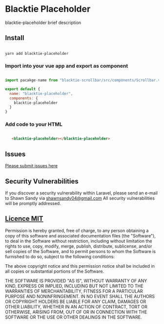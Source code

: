 # Blacktie Placeholder

blacktie-placeholder brief description

## Install

```

yarn add blacktie-placeholder

```

### Import into your vue app and export as component

```js

import pacakge-name from "blacktie-scrollbar/src/components/Scrollbar.vue";

export default {
  name: "blacktie-placeholder",
  components: {
    blacktie-placeholder
  }
}

```



### Add code to your HTML

```html

   <blacktie-placeholder></blacktie-placeholder>

```

## Issues

[Please submit issues here](https://github.com/shawn-sandy/blacktie/issues)

## Security Vulnerabilities
If you discover a security vulnerability within Laravel, please send an e-mail to Shawn Sandy via shawnsandy04@gmail.com All security vulnerabilities will be promptly addressed.



## [Licence MIT](https://opensource.org/licenses/MIT)

Permission is hereby granted, free of charge, to any person obtaining a copy of this software and associated documentation files (the "Software"), to deal in the Software without restriction, including without limitation the rights to use, copy, modify, merge, publish, distribute, sublicense, and/or sell copies of the Software, and to permit persons to whom the Software is furnished to do so, subject to the following conditions:

The above copyright notice and this permission notice shall be included in all copies or substantial portions of the Software.

THE SOFTWARE IS PROVIDED "AS IS", WITHOUT WARRANTY OF ANY KIND, EXPRESS OR IMPLIED, INCLUDING BUT NOT LIMITED TO THE WARRANTIES OF MERCHANTABILITY, FITNESS FOR A PARTICULAR PURPOSE AND NONINFRINGEMENT. IN NO EVENT SHALL THE AUTHORS OR COPYRIGHT HOLDERS BE LIABLE FOR ANY CLAIM, DAMAGES OR OTHER LIABILITY, WHETHER IN AN ACTION OF CONTRACT, TORT OR OTHERWISE, ARISING FROM, OUT OF OR IN CONNECTION WITH THE SOFTWARE OR THE USE OR OTHER DEALINGS IN THE SOFTWARE.
